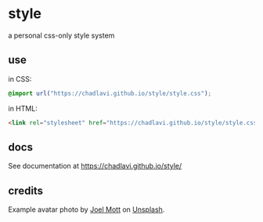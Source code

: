 # style

a personal css-only style system

## use

in CSS:

```css
@import url("https://chadlavi.github.io/style/style.css");
```

in HTML:

```html
<link rel="stylesheet" href="https://chadlavi.github.io/style/style.css" />
```

## docs

See documentation at <a target="_blank" href="https://chadlavi.github.io/style/">https://chadlavi.github.io/style/</a>

## credits

<span>Example avatar photo by <a target="_blank" href="https://unsplash.com/@joelmott">Joel Mott</a> on <a target="_blank" href="https://unsplash.com/s/photos/face">Unsplash</a></span>.

